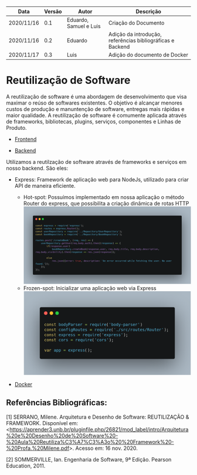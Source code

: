 | Data |Versão| Autor | Descrição |
| ---- | ---- | ----- | --------- |
| 2020/11/16 | 0.1 | Eduardo, Samuel e Luis | Criação do Documento |
| 2020/11/16 | 0.2 | Eduardo | Adição da introdução, referências bibliográficas e Backend |
| 2020/11/17 | 0.3 | Luis | Adição do documento de Docker |

# Reutilização de Software

A reutilização de software é uma abordagem de desenvolvimento que visa maximar o reúso de softwares existentes. O objetivo é alcançar menores custos de produção e manuntenção de software, entregas mais rápidas e maior qualidade.
A reutilização de software é comumente aplicada através de frameworks, bibliotecas, plugins, serviços, componentes e Linhas de Produto.


* [Frontend](06-padroes-de-arquitetura/frontend.md)

* [Backend](06-padroes-de-arquitetura/backend.md)

Utilizamos a reutilzação de software através de frameworks e serviços em nosso backend. São eles:

* Express: Framework de aplicação web para NodeJs, utilizado para criar API de maneira eficiente.
    * Hot-spot: Possuímos implementado em nossa aplicação o método Router do express, que possibilita a criação dinâmica de rotas HTTP
        ![](../assets/06-padroes-de-arquitetura/reutilizacao-de-software/Router.png) 
    * Frozen-spot: Inicializar uma aplicação web via Express
        ![](../assets/06-padroes-de-arquitetura/reutilizacao-de-software/Express.png)

* [Docker](06-padroes-de-arquitetura/docker.md)



## Referências Bibliográficas:

[1] SERRANO, Milene. Arquitetura e Desenho de Software: REUTILIZAÇÃO & FRAMEWORK. Disponível em: <<https://aprender3.unb.br/pluginfile.php/26821/mod_label/intro/Arquitetura%20e%20Desenho%20de%20Software%20-%20Aula%20Reutiliza%C3%A7%C3%A3o%20%20Framework%20-%20Profa.%20Milene.pdf>>. Acesso em: 16 nov. 2020.

[2] SOMMERVILLE, Ian. Engenharia de Software, 9ª Edição. Pearson Education, 2011.